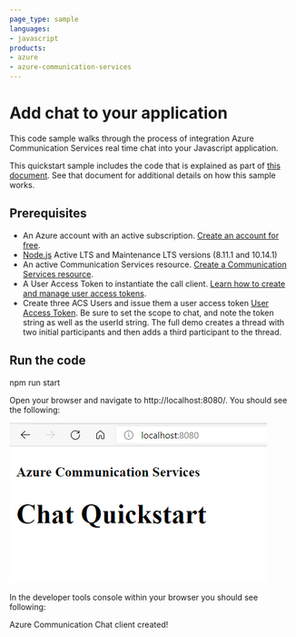 ```yaml
---
page_type: sample
languages:
- javascript
products:
- azure
- azure-communication-services
---
```


# Add chat to your application

This code sample walks through the process of integration Azure Communication Services real time chat into your Javascript application.

This quickstart sample includes the code that is explained as part of [this document](https://docs.microsoft.com/en-us/azure/communication-services/quickstarts/chat/get-started?pivots=programming-language-javascript). See that document for additional details on how this sample works.

## Prerequisites
- An Azure account with an active subscription. [Create an account for free](https://azure.microsoft.com/en-us/free/?WT.mc_id=A261C142F).
- [Node.js](https://nodejs.org/en/) Active LTS and Maintenance LTS versions (8.11.1 and 10.14.1)
- An active Communication Services resource. [Create a Communication Services resource](https://docs.microsoft.com/en-us/azure/communication-services/quickstarts/create-communication-resource?tabs=windows&pivots=platform-azp).
- A User Access Token to instantiate the call client. [Learn how to create and manage user access tokens](https://docs.microsoft.com/en-us/azure/communication-services/quickstarts/access-tokens?pivots=programming-language-javascript).
- Create three ACS Users and issue them a user access token [User Access Token](https://docs.microsoft.com/en-us/azure/communication-services/quickstarts/access-tokens?pivots=programming-language-javascript). Be sure to set the scope to chat, and note the token string as well as the userId string. The full demo creates a thread with two initial participants and then adds a third participant to the thread.


## Run the code
npm run start

Open your browser and navigate to http://localhost:8080/. You should see the following:

![Render of sample application](../media/add-chat.png)

In the developer tools console within your browser you should see following:

Azure Communication Chat client created!




